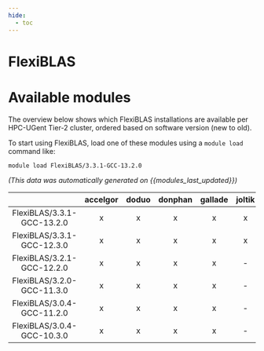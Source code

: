 ```yaml
---
hide:
  - toc
---
```


FlexiBLAS
=========

# Available modules


The overview below shows which FlexiBLAS installations are available per HPC-UGent Tier-2 cluster, ordered based on software version (new to old).

To start using FlexiBLAS, load one of these modules using a `module load` command like:

```shell
module load FlexiBLAS/3.3.1-GCC-13.2.0
```

*(This data was automatically generated on {{modules_last_updated}})*  

| |accelgor|doduo|donphan|gallade|joltik|shinx|skitty|
| :---: | :---: | :---: | :---: | :---: | :---: | :---: | :---: |
|FlexiBLAS/3.3.1-GCC-13.2.0|x|x|x|x|x|x|x|
|FlexiBLAS/3.3.1-GCC-12.3.0|x|x|x|x|x|x|x|
|FlexiBLAS/3.2.1-GCC-12.2.0|x|x|x|x|-|-|-|
|FlexiBLAS/3.2.0-GCC-11.3.0|x|x|x|x|-|x|-|
|FlexiBLAS/3.0.4-GCC-11.2.0|x|x|x|x|-|-|-|
|FlexiBLAS/3.0.4-GCC-10.3.0|x|x|x|x|-|-|-|
